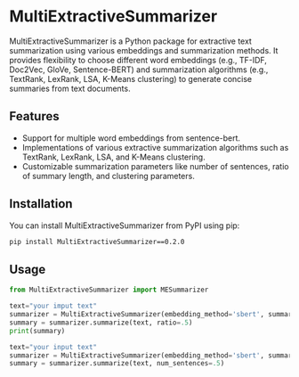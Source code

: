 # MultiExtractiveSummarizer

MultiExtractiveSummarizer is a Python package for extractive text summarization using various embeddings and summarization methods. It provides flexibility to choose different word embeddings (e.g., TF-IDF, Doc2Vec, GloVe, Sentence-BERT) and summarization algorithms (e.g., TextRank, LexRank, LSA, K-Means clustering) to generate concise summaries from text documents.

## Features

- Support for multiple word embeddings from sentence-bert.
- Implementations of various extractive summarization algorithms such as TextRank, LexRank, LSA, and K-Means clustering.
- Customizable summarization parameters like number of sentences, ratio of summary length, and clustering parameters.

## Installation

You can install MultiExtractiveSummarizer from PyPI using pip:

```bash
pip install MultiExtractiveSummarizer==0.2.0
```

## Usage

```python 
from MultiExtractiveSummarizer import MESummarizer

text="your imput text"
summarizer = MultiExtractiveSummarizer(embedding_method='sbert', summarization_method='lexrank')
summary = summarizer.summarize(text, ratio=.5)
print(summary)

text="your input text"
summarizer = MultiExtractiveSummarizer(embedding_method='sbert', summarization_method='lexrank')
summary = summarizer.summarize(text, num_sentences=.5)
```

